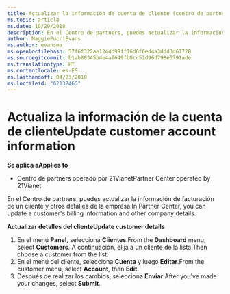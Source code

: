 ```yaml
---
title: Actualizar la información de cuenta de cliente (centro de partners operado por 21Vianet)
ms.topic: article
ms.date: 10/29/2018
description: En el Centro de partners, puedes actualizar la información de facturación de un cliente y otros detalles de la empresa.
author: MaggiePucciEvans
ms.author: evansma
ms.openlocfilehash: 57f6f322ae1244d99ff16d6f6ed4a3ddd3d61728
ms.sourcegitcommit: b1ab80345b4e4af649fb8cc51d96d798e0791ade
ms.translationtype: HT
ms.contentlocale: es-ES
ms.lasthandoff: 04/23/2019
ms.locfileid: "62132465"
---
```

# <a name="update-customer-account-information"></a><span data-ttu-id="4f9c5-103">Actualiza la información de la cuenta de cliente</span><span class="sxs-lookup"><span data-stu-id="4f9c5-103">Update customer account information</span></span>

<span data-ttu-id="4f9c5-104">**Se aplica a**</span><span class="sxs-lookup"><span data-stu-id="4f9c5-104">**Applies to**</span></span>

-   <span data-ttu-id="4f9c5-105">Centro de partners operado por 21Vianet</span><span class="sxs-lookup"><span data-stu-id="4f9c5-105">Partner Center operated by 21Vianet</span></span>


<span data-ttu-id="4f9c5-106">En el Centro de partners, puedes actualizar la información de facturación de un cliente y otros detalles de la empresa.</span><span class="sxs-lookup"><span data-stu-id="4f9c5-106">In Partner Center, you can update a customer's billing information and other company details.</span></span>

<span data-ttu-id="4f9c5-107">**Actualizar detalles del cliente**</span><span class="sxs-lookup"><span data-stu-id="4f9c5-107">**Update customer details**</span></span>

1.  <span data-ttu-id="4f9c5-108">En el menú **Panel**, selecciona **Clientes**.</span><span class="sxs-lookup"><span data-stu-id="4f9c5-108">From the **Dashboard** menu, select **Customers**.</span></span> <span data-ttu-id="4f9c5-109">A continuación, elija a un cliente de la lista.</span><span class="sxs-lookup"><span data-stu-id="4f9c5-109">Then choose a customer from the list.</span></span>
2.  <span data-ttu-id="4f9c5-110">En el menú del cliente, selecciona **Cuenta** y luego **Editar**.</span><span class="sxs-lookup"><span data-stu-id="4f9c5-110">From the customer menu, select **Account**, then **Edit**.</span></span>
3.  <span data-ttu-id="4f9c5-111">Después de realizar los cambios, selecciona **Enviar**.</span><span class="sxs-lookup"><span data-stu-id="4f9c5-111">After you've made your changes, select **Submit**.</span></span>
